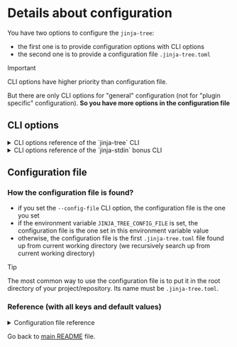 <!-- *** GENERATED FILE - DO NOT EDIT *** -->
<!-- To modify this file, edit docs/details-about-configuration.md.template and launch 'make doc' -->

# Details about configuration

You have two options to configure the `jinja-tree`:

- the first one is to provide configuration options with CLI options
- the second one is to provide a configuration file `.jinja-tree.toml` 

> [!IMPORTANT]
> CLI options have higher priority than configuration file.
>
> But there are only CLI options for "general" configuration (not for "plugin specific" configuration). **So you have more options in the configuration file**

## CLI options

<details>

<summary>CLI options reference of the `jinja-tree` CLI</summary>

```
Usage: jinja-tree [OPTIONS] ROOT_DIR

  Process a directory tree with the Jinja / Jinja2 templating system.

Arguments:
  ROOT_DIR  root directory  [required]

Options:
  --config-file TEXT              config file path (default: first '.jinja-
                                  tree.toml' file found up from current
                                  working dir), can also be see with
                                  JINJA_TREE_CONFIG_FILE env var  [env var:
                                  JINJA_TREE_CONFIG_FILE]
  --log-level TEXT                log level (DEBUG, INFO, WARNING or ERROR)
                                  [default: INFO]
  --verbose / --no-verbose        increase verbosity of the DEBUG log level
                                  (note: this forces log-level = DEBUG)
                                  [default: no-verbose]
  --extra-search-path PATH        Search path to jinja (can be used multiple
                                  times)
  --add-cwd-to-search-path / --no-add-cwd-to-search-path
                                  add current working directory (CWD) to jinja
                                  search path
  --add-root-dir-to-search-path / --no-add-root-dir-to-search-path
                                  add root directory to jinja search path
  --jinja-extension TEXT          jinja extension to load
  --context-plugin TEXT           context plugins (full python class path, can
                                  be used multiple times)
  --action-plugin TEXT            action plugin (full python class path, can
                                  be used multiple times)
  --strict-undefined / --no-strict-undefined
                                  if set, raise an error if a variable does
                                  not exist in context
  --blank-run / --no-blank-run    if set, execute a blank run (without
                                  modifying or deleting anything)  [default:
                                  no-blank-run]
  --disable-embedded-jinja-extensions / --no-disable-embedded-jinja-extensions
                                  disable embedded jinja extensions
  --help                          Show this message and exit.

```

</details>

<details>

<summary>CLI options reference of the `jinja-stdin` bonus CLI</summary>

```
Usage: jinja-stdin [OPTIONS]

  Process the standard input with Jinja templating system and return the
  result on the standard output.

Options:
  --config-file TEXT              config file path (default: first '.jinja-
                                  tree.toml' file found up from current
                                  working dir), can also be see with
                                  JINJA_TREE_CONFIG_FILE env var  [env var:
                                  JINJA_TREE_CONFIG_FILE]
  --log-level TEXT                log level (DEBUG, INFO, WARNING or ERROR)
                                  [default: INFO]
  --verbose / --no-verbose        increase verbosity of the DEBUG log level
                                  (note: this forces log-level = DEBUG)
                                  [default: no-verbose]
  --extra-search-path PATH        Search path to jinja (can be used multiple
                                  times)
  --add-cwd-to-search-path / --no-add-cwd-to-search-path
                                  add current working directory (CWD) to jinja
                                  search path
  --jinja-extension TEXT          jinja extension to load
  --context-plugin TEXT           context plugins (full python class path, can
                                  be used multiple times)
  --strict-undefined / --no-strict-undefined
                                  if set, raise an error if a variable does
                                  not exist in context
  --disable-embedded-jinja-extensions / --no-disable-embedded-jinja-extensions
                                  disable embedded jinja extensions
  --help                          Show this message and exit.

```

</details>

## Configuration file

### How the configuration file is found?

- if you set the `--config-file` CLI option, the configuration file is the one you set
- if the environment variable `JINJA_TREE_CONFIG_FILE` is set, the configuration file is the one set in this environment variable value
- otherwise, the configuration file is the first `.jinja-tree.toml` file found up from current working directory (we recursively search up from current working directory)

> [!TIP]
> The most common way to use the configuration file is to put it in the root directory of your project/repository. Its name must be `.jinja-tree.toml`.

### Reference (with all keys and default values)

<details>

<summary>Configuration file reference</summary>

[Full file example](jinja-tree.toml):

```toml
#############################
### General configuration ###
#############################
# (Note: all values here are the default values)

[general]

# Search paths to jinja"
extra_search_paths = []

# Add root dir to search path (if true)
add_root_dir_to_search_path = true

# Add current working dir (CWD at script start) to search path (if true)
add_cwd_to_search_path = true

# Add processed file dir to search path (if true)
add_processed_file_dir_to_search_path = false

# Change working directory when tree walking (if true)
change_cwd = true

# Crash when templates use undefined variables (if true)
strict_undefined = true

# Disable embedded jinja extensions (if true)
# List of embedded jinja extensions (for information only):
# - jinja_tree.app.embedded_extensions.from_json.FromJsonExtension
# - jinja_tree.app.embedded_extensions.from_toml.FromTomlExtension
# - jinja_tree.app.embedded_extensions.shell.ShellExtension
# - jinja_tree.app.embedded_extensions.fnmatch.FnMatchExtension
# - jinja_tree.app.embedded_extensions.double_quotes.DoubleQuotesExtension
# - jinja_tree.app.embedded_extensions.urlencode.UrlEncodeExtension
disable_embedded_jinja_extensions = false

# Jinja extensions to add (full paths)
# Notes: 
# - jinja-tree provides embedded extensions which will be added automatically to this list
# - you can disable embedded extensions with 'disable_embedded_jinja_extensions = true'
jinja_extensions = []

# Context plugin full classpaths
context_plugins = ["jinja_tree.infra.adapters.context.TOMLContextAdapter", "jinja_tree.infra.adapters.context.ConfigurationContextAdapter", "jinja_tree.infra.adapters.context.EnvContextAdapter", "jinja_tree.infra.adapters.context.DotEnvContextAdapter"]

# Generated comment template: line1 for context
# Available placeholders: {{utcnow}}, {{absolute_path}}, {{dirname}}, {{basename}}, {{relative_filepath}}
context_generated_comment_line1 = "*** GENERATED FILE - DO NOT EDIT ***"

# Generated comment template: line2 for context
# Available placeholders: {{utcnow}}, {{absolute_path}}, {{dirname}}, {{basename}}, {{relative_filepath}}
context_generated_comment_line2 = "This file was generated by jinja-tree (https://github.com/fabien-marty/jinja-tree) from the template file: {{relative_filepath}}"

# Action plugin full classpaths
action_plugins = ["jinja_tree.infra.adapters.action.ExtensionsActionAdapter"]


######################################
### Context plugins configurations ###
######################################
[context.env]

# Fnmatch patterns (for environment variable names) to ignore
# Example: ["FOO*", "*BAR"]  for ignoring all env var starting with FOO or ending with BAR
ignores = []

[context.dotenv]

# dotenv file path (absolute or relative), if set to an empty string (""), dotenv support is disabled 
path = ".env"

# Fnmatch patterns (for dotenv variable names) to ignore
# Example: ["FOO*", "*BAR"]  for ignoring all dotenv var starting with FOO or ending with BAR
ignores = []

[context.config]

# With the ConfigurationContextAdapter plugin, you can add key/values below, they will be available in Jinja2 context

# [...]

[context.toml]

# path to the toml file to load as context
# If empty:
# - we will use the content of the JINJA_TREE_TOML_CONTEXT_PATH as path
# - if empty, the toml context will not be available (but no error will be raised)
#
# If not empty (or set by JINJA_TREE_TOML_CONTEXT_PATH env var), if the file does not exist,
# or if it is not a valid toml file, an error will be raised.
path = ""


##########################################  
### File-action plugins configurations ###
##########################################
[action.extension]

# File extensions to process
# Example: [".j2", ".jinja2", ".template"] for processing all files ending with .j2, .jinja2 or .template
extensions = [".template"]

# Filename patterns to ignore (fnmatch patterns to match against basename only)
filename_ignores = [ ".*" ]

# Dirname patterns to ignore recursively (fnmatch patterns to match against dirname only)
dirname_ignores =  [ "venv", "site-packages", "__pypackages__", "node_modules", "__pycache__", ".*" ]

# Replace target files if they already exist (if true)
replace = true

# Delete original (template) file after processing (if true)
delete_original = false
```

</details>

Go back to [main README](../README.md) file.